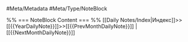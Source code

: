 #Meta/Metadata #Meta/Type/NoteBlock

%% === NoteBlock Content === %%
[[Daily Notes/Index|Индекс]]>>[[{{YearDailyNote}}]]>>[[{{PrevMonthDailyNote}}]] | [[{{NextMonthDailyNote}}]]
